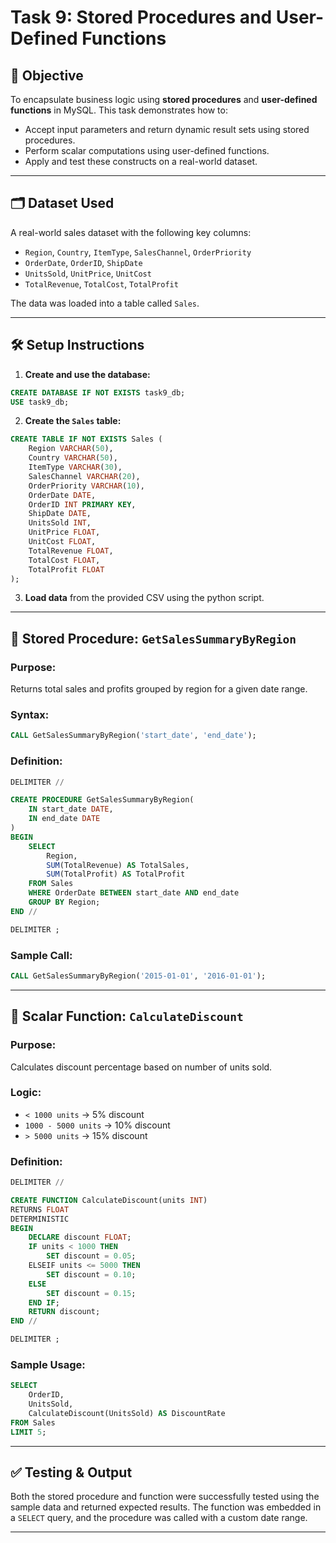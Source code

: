 
# Task 9: Stored Procedures and User-Defined Functions

## 📌 Objective

To encapsulate business logic using **stored procedures** and **user-defined functions** in MySQL. This task demonstrates how to:

- Accept input parameters and return dynamic result sets using stored procedures.
- Perform scalar computations using user-defined functions.
- Apply and test these constructs on a real-world dataset.

---

## 🗂️ Dataset Used

A real-world sales dataset with the following key columns:

- `Region`, `Country`, `ItemType`, `SalesChannel`, `OrderPriority`
- `OrderDate`, `OrderID`, `ShipDate`
- `UnitsSold`, `UnitPrice`, `UnitCost`
- `TotalRevenue`, `TotalCost`, `TotalProfit`

The data was loaded into a table called `Sales`.

---

## 🛠️ Setup Instructions

1. **Create and use the database:**

```sql
CREATE DATABASE IF NOT EXISTS task9_db;
USE task9_db;
```

2. **Create the `Sales` table:**

```sql
CREATE TABLE IF NOT EXISTS Sales (
    Region VARCHAR(50),
    Country VARCHAR(50),
    ItemType VARCHAR(30),
    SalesChannel VARCHAR(20),
    OrderPriority VARCHAR(10),
    OrderDate DATE,
    OrderID INT PRIMARY KEY,
    ShipDate DATE,
    UnitsSold INT,
    UnitPrice FLOAT,
    UnitCost FLOAT,
    TotalRevenue FLOAT,
    TotalCost FLOAT,
    TotalProfit FLOAT
);
```

3. **Load data** from the provided CSV using the python script.

---

## 🧩 Stored Procedure: `GetSalesSummaryByRegion`

### Purpose:
Returns total sales and profits grouped by region for a given date range.

### Syntax:
```sql
CALL GetSalesSummaryByRegion('start_date', 'end_date');
```

### Definition:
```sql
DELIMITER //

CREATE PROCEDURE GetSalesSummaryByRegion(
    IN start_date DATE,
    IN end_date DATE
)
BEGIN
    SELECT 
        Region,
        SUM(TotalRevenue) AS TotalSales,
        SUM(TotalProfit) AS TotalProfit
    FROM Sales
    WHERE OrderDate BETWEEN start_date AND end_date
    GROUP BY Region;
END //

DELIMITER ;
```

### Sample Call:
```sql
CALL GetSalesSummaryByRegion('2015-01-01', '2016-01-01');
```

---

## 🧮 Scalar Function: `CalculateDiscount`

### Purpose:
Calculates discount percentage based on number of units sold.

### Logic:
- `< 1000 units` → 5% discount  
- `1000 - 5000 units` → 10% discount  
- `> 5000 units` → 15% discount  

### Definition:
```sql
DELIMITER //

CREATE FUNCTION CalculateDiscount(units INT)
RETURNS FLOAT
DETERMINISTIC
BEGIN
    DECLARE discount FLOAT;
    IF units < 1000 THEN
        SET discount = 0.05;
    ELSEIF units <= 5000 THEN
        SET discount = 0.10;
    ELSE
        SET discount = 0.15;
    END IF;
    RETURN discount;
END //

DELIMITER ;
```

### Sample Usage:
```sql
SELECT 
    OrderID, 
    UnitsSold,
    CalculateDiscount(UnitsSold) AS DiscountRate
FROM Sales
LIMIT 5;
```

---

## ✅ Testing & Output

Both the stored procedure and function were successfully tested using the sample data and returned expected results. The function was embedded in a `SELECT` query, and the procedure was called with a custom date range.

---